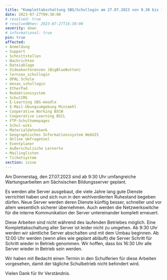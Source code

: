 ```yaml
---
title: "Komplettabschaltung SBS/Schullogin am 27.07.2023 von 9.30 bis 16.30 Uhr"
date: 2023-07-27T09:30:00
# resolved: true
# resolvedWhen: 2023-07-27T16:30:00
severity: down
# informational: true
pin: true 
affected:
- Anmeldung
- Support
- Schnittstellen
- Nachrichten
- Dateiablage
- Videokonferenzen (BigBlueButton)
- lernsax_schullogin
- OPAL Schule
- mesax_schullogin
- EtherPad
- Redaktionssystem
- SchulCMS
- E-Learning SBS-moodle
- E-Mail-Übungsumgebung Minimehl
- Cooperative Working BSCW
- Cooperative Learning BSCL
- FTP-Schulhomepages
- Schul-wiki
- Materialdatenbank
- Geographisches Informationssystem WebGIS
- Online Umfragetool
- Eventplaner
- Außerschulische Lernorte
- Mailinglisten
- Ticketsystem
section: issue
---
```


Am Donnerstag, den 27.07.2023 sind ab 9:30 Uhr umfangreiche Wartungsarbeiten am Sächsischen Bildungsserver geplant.

Es werden alte Server ausgebaut, die viele Jahre lang gute Dienste verrichtet haben und sich nun in den wohlverdienten Ruhestand begeben dürfen. Neue Server werden deren Dienste künftig besser, schneller und vor allem wesentlich sicherer übernehmen. Auch werden die Netzwerkswitche für die interne Kommunikation der Server untereinander komplett erneuert.

Diese Arbeiten sind nicht während des laufenden Betriebes möglich. Eine Komplettabschaltung aller Server ist leider nicht zu umgehen. Ab 9:30 Uhr werden wir sämtliche Server abschalten und mit dem Umbau beginnen. Ab 12:00 Uhr werden (wenn alles wie geplant abläuft) die Server Schritt für Schritt wieder in Betrieb genommen. Wir hoffen, dass bis 16:30 Uhr alle Server wieder in Betrieb sein werden.

Wir haben mit Bedacht einen Termin in den Schulferien für diese Arbeiten vorgesehen, damit der tägliche Schulbetrieb nicht behindert wird.

Vielen Dank für Ihr Verständnis.